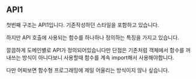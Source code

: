 ## API1
첫번째 구조는 API1입니다. 기존작성하던 스타일을 포함하고 있습니다.

하지만 API 호출에 사용되는 함수를 하나하나 정의하는 특징을 가지고 있습니다.

깔끔하게 도메인별로 API가 정의되어있습니다만 단점은 기존처럼 객체에서 함수를 꺼내쓰는 방식이 아니다보니 
사용할때 함수를 계속 import해서 사용해야합니다.

다만 어찌보면 함수형 프로그래밍에 제일 어울리는 방식이지 않나 싶습니다.